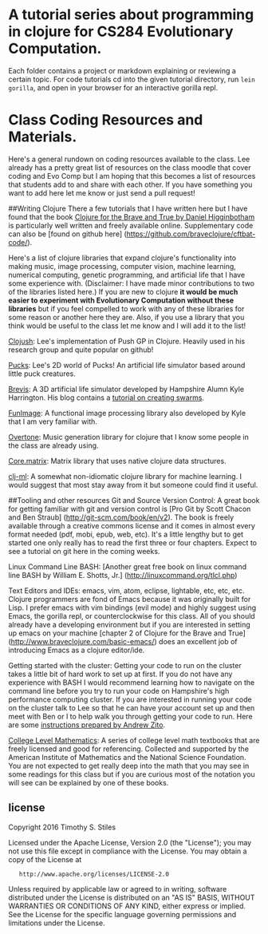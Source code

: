 # A tutorial series about programming in clojure for CS284 Evolutionary Computation. 
Each folder contains a project or markdown explaining or reviewing a certain topic. For code tutorials cd into the given tutorial directory, run <code>lein gorilla</code>, and open in your browser for an interactive gorilla repl.

# Class Coding Resources and Materials.

Here's a general rundown on coding resources available to the class. Lee already has a pretty great list of resources on the class moodle that cover coding and Evo Comp but I am hoping that this becomes a list of resources that students add to and share with each other. If you have something you want to add here let me know or just send a pull request!

##Writing Clojure
There a few tutorials that I have written here but I have found that the book [Clojure for the Brave and True by Daniel Higginbotham](http://www.braveclojure.com/) is particularly well written and freely available online. Supplementary code can also be [found on github here] (https://github.com/braveclojure/cftbat-code/). 

Here's a list of clojure libraries that expand clojure's functionality into making music, image processing, computer vision, machine learning, numerical computing, genetic programming, and artificial life that I have some experience with. (Disclaimer: I have made minor contributions to two of the libraries listed here.) If you are new to clojure **it would be much easier to experiment with Evolutionary Computation without these libraries** but if you feel compelled to work with any of these libraries for some reason or another here they are. Also, if you use a library that you think would be useful to the class let me know and I will add it to the list!

[Clojush](https://github.com/lspector/Clojush): Lee's implementation of Push GP in Clojure. Heavily used in his research group and quite popular on github!

[Pucks](https://github.com/lspector/pucks): Lee's 2D world of Pucks! An artificial life simulator based around little puck creatures.

[Brevis](https://github.com/kephale/brevis): A 3D artificial life simulator developed by Hampshire Alumn Kyle Harrington. His blog contains a [tutorial on creating swarms](http://computational.life).

[FunImage](https://github.com/funimage/funimage): A functional image processing library also developed by Kyle that I am very familiar with.

[Overtone](https://github.com/overtone/overtone): Music generation library for clojure that I know some people in the class are already using.

[Core.matrix](https://github.com/mikera/core.matrix): Matrix library that uses native clojure data structures.

[clj-ml](https://github.com/joshuaeckroth/clj-ml): A somewhat non-idiomatic clojure library for machine learning. I would suggest that most stay away from it but someone could find it useful.



##Tooling and other resources
Git and Source Version Control: A great book for getting familiar with git and version control  is [Pro Git by Scott Chacon and Ben Straub] (http://git-scm.com/book/en/v2). The book is freely available through a creative commons license and it comes in almost every format needed (pdf, mobi, epub, web, etc). It's a little lengthy but to get started one only really has to read the first three or four chapters. Expect to see a tutorial on git here in the coming weeks.

Linux Command Line BASH: [Another great free book on linux command line BASH by William E. Shotts, Jr.] (http://linuxcommand.org/tlcl.php)

Text Editors and IDEs: emacs, vim, atom, eclipse, lightable, etc, etc, etc. Clojure programmers are fond of Emacs because it was originally built for Lisp. I prefer emacs with vim bindings (evil mode) and highly suggest using Emacs, the gorilla repl, or counterclockwise for this class. All of you should already have a developing environment but if you are interested in setting up emacs on your machine [chapter 2 of Clojure for the Brave and True] (http://www.braveclojure.com/basic-emacs/) does an excellent job of introducing Emacs as a clojure editor/ide.

Getting started with the cluster: Getting your code to run on the cluster takes a little bit of hard work to set up at first. If you do not have any experience with BASH I would recommend learning how to navigate on the command line before you try to run your code on Hampshire's high performance computing cluster. If you are interested in running your code on the cluster talk to Lee so that he can have your account set up and then meet with Ben or I to help walk you through getting your code to run. Here are some [instructions prepared by Andrew Zito](https://github.com/TimothyStiles/cs284/blob/master/documents/fly.pdf).

[College Level Mathematics](http://aimath.org/textbooks/approved-textbooks/): A series of college level math textbooks that are freely licensed and good for referencing. Collected and supported by the American Institute of Mathematics and the National Science Foundation. You are not expected to get really deep into the math that you may see in some readings for this class but if you are curious most of the notation you will see can be explained by one of these books.

## license
Copyright 2016 Timothy S. Stiles

   Licensed under the Apache License, Version 2.0 (the "License");
   you may not use this file except in compliance with the License.
   You may obtain a copy of the License at

       http://www.apache.org/licenses/LICENSE-2.0

   Unless required by applicable law or agreed to in writing, software
   distributed under the License is distributed on an "AS IS" BASIS,
   WITHOUT WARRANTIES OR CONDITIONS OF ANY KIND, either express or implied.
   See the License for the specific language governing permissions and
   limitations under the License.

